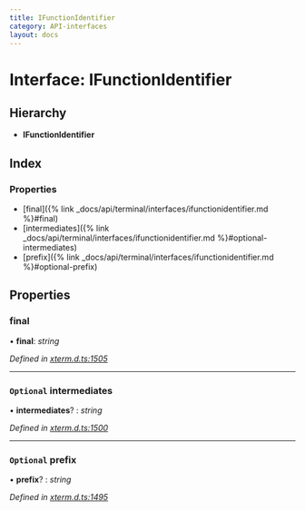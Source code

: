 ```yaml
---
title: IFunctionIdentifier
category: API-interfaces
layout: docs
---
```



# Interface: IFunctionIdentifier

## Hierarchy

* **IFunctionIdentifier**

## Index

### Properties

* [final]({% link _docs/api/terminal/interfaces/ifunctionidentifier.md %}#final)
* [intermediates]({% link _docs/api/terminal/interfaces/ifunctionidentifier.md %}#optional-intermediates)
* [prefix]({% link _docs/api/terminal/interfaces/ifunctionidentifier.md %}#optional-prefix)

## Properties

###  final

• **final**: *string*

*Defined in [xterm.d.ts:1505](https://github.com/meganrogge/xterm.js/blob/4.13.0/typings/xterm.d.ts#L1505)*

___

### `Optional` intermediates

• **intermediates**? : *string*

*Defined in [xterm.d.ts:1500](https://github.com/meganrogge/xterm.js/blob/4.13.0/typings/xterm.d.ts#L1500)*

___

### `Optional` prefix

• **prefix**? : *string*

*Defined in [xterm.d.ts:1495](https://github.com/meganrogge/xterm.js/blob/4.13.0/typings/xterm.d.ts#L1495)*

